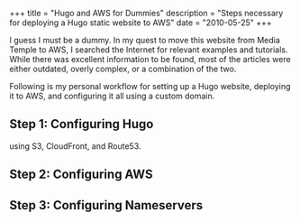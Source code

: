 +++
title       = "Hugo and AWS for Dummies"
description = "Steps necessary for deploying a Hugo static website to AWS"
date        = "2010-05-25"
+++

I guess I must be a dummy.  In my quest to move this website from Media Temple to AWS, I searched the Internet for relevant examples and tutorials.  While there was excellent information to be found, most of the articles were either outdated, overly complex, or a combination of the two.

Following is my personal workflow for setting up a Hugo website, deploying it to AWS, and configuring it all using a custom domain.

## Step 1: Configuring Hugo

 using S3, CloudFront, and Route53.


## Step 2: Configuring AWS

## Step 3: Configuring Nameservers
